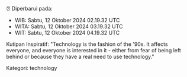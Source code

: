 ⏰ Diperbarui pada:
- WIB: Sabtu, 12 Oktober 2024 02.19.32 UTC
- WITA: Sabtu, 12 Oktober 2024 03.19.32 UTC
- WIT: Sabtu, 12 Oktober 2024 04.19.32 UTC

Kutipan Inspiratif:
"Technology is the fashion of the '90s. It affects everyone, and everyone is interested in it - either from fear of being left behind or because they have a real need to use technology."


Kategori: technology


